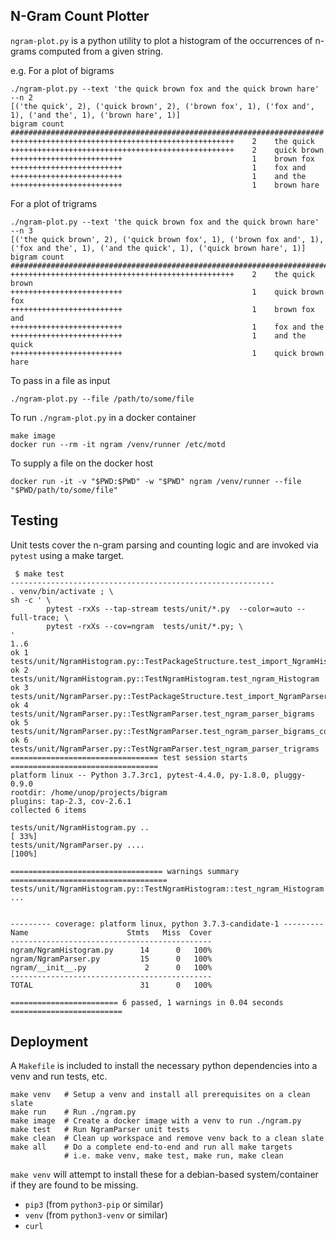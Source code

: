 ## N-Gram Count Plotter

`ngram-plot.py` is a python utility to plot a histogram of the occurrences of
n-grams computed from a given string.

e.g. For a plot of bigrams

```
./ngram-plot.py --text 'the quick brown fox and the quick brown hare' --n 2
[('the quick', 2), ('quick brown', 2), ('brown fox', 1), ('fox and', 1), ('and the', 1), ('brown hare', 1)]
bigram count
######################################################################
++++++++++++++++++++++++++++++++++++++++++++++++++    2    the quick
++++++++++++++++++++++++++++++++++++++++++++++++++    2    quick brown
+++++++++++++++++++++++++                             1    brown fox
+++++++++++++++++++++++++                             1    fox and
+++++++++++++++++++++++++                             1    and the
+++++++++++++++++++++++++                             1    brown hare
```

For a plot of trigrams

```
./ngram-plot.py --text 'the quick brown fox and the quick brown hare' --n 3
[('the quick brown', 2), ('quick brown fox', 1), ('brown fox and', 1), ('fox and the', 1), ('and the quick', 1), ('quick brown hare', 1)]
bigram count
###########################################################################
++++++++++++++++++++++++++++++++++++++++++++++++++    2    the quick brown
+++++++++++++++++++++++++                             1    quick brown fox
+++++++++++++++++++++++++                             1    brown fox and
+++++++++++++++++++++++++                             1    fox and the
+++++++++++++++++++++++++                             1    and the quick
+++++++++++++++++++++++++                             1    quick brown hare
```

To pass in a file as input

```
./ngram-plot.py --file /path/to/some/file
```

To run `./ngram-plot.py` in a docker container

```
make image
docker run --rm -it ngram /venv/runner /etc/motd
```

To supply a file on the docker host
```
docker run -it -v "$PWD:$PWD" -w "$PWD" ngram /venv/runner --file "$PWD/path/to/some/file"
```

## Testing

Unit tests cover the n-gram parsing and counting logic and are invoked via `pytest`
using a make target.

```
 $ make test
-----------------------------------------------------------
. venv/bin/activate ; \
sh -c ' \
        pytest -rxXs --tap-stream tests/unit/*.py  --color=auto --full-trace; \
        pytest -rxXs --cov=ngram  tests/unit/*.py; \
'
1..6
ok 1 tests/unit/NgramHistogram.py::TestPackageStructure.test_import_NgramHistogram
ok 2 tests/unit/NgramHistogram.py::TestNgramHistogram.test_ngram_Histogram
ok 3 tests/unit/NgramParser.py::TestPackageStructure.test_import_NgramParser
ok 4 tests/unit/NgramParser.py::TestNgramParser.test_ngram_parser_bigrams
ok 5 tests/unit/NgramParser.py::TestNgramParser.test_ngram_parser_bigrams_complex
ok 6 tests/unit/NgramParser.py::TestNgramParser.test_ngram_parser_trigrams
================================= test session starts =================================
platform linux -- Python 3.7.3rc1, pytest-4.4.0, py-1.8.0, pluggy-0.9.0
rootdir: /home/unop/projects/bigram
plugins: tap-2.3, cov-2.6.1
collected 6 items

tests/unit/NgramHistogram.py ..                                                 [ 33%]
tests/unit/NgramParser.py ....                                                  [100%]

================================== warnings summary ===================================
tests/unit/NgramHistogram.py::TestNgramHistogram::test_ngram_Histogram
...


--------- coverage: platform linux, python 3.7.3-candidate-1 ---------
Name                      Stmts   Miss  Cover
---------------------------------------------
ngram/NgramHistogram.py      14      0   100%
ngram/NgramParser.py         15      0   100%
ngram/__init__.py             2      0   100%
---------------------------------------------
TOTAL                        31      0   100%

======================== 6 passed, 1 warnings in 0.04 seconds =========================
```

## Deployment

A `Makefile` is included to install the necessary python dependencies
into a venv and run tests, etc.

```
make venv   # Setup a venv and install all prerequisites on a clean slate
make run    # Run ./ngram.py
make image  # Create a docker image with a venv to run ./ngram.py
make test   # Run NgramParser unit tests
make clean  # Clean up workspace and remove venv back to a clean slate
make all    # Do a complete end-to-end and run all make targets
            # i.e. make venv, make test, make run, make clean
```

`make venv` will attempt to install these for a debian-based system/container
if they are found to be missing.

* `pip3` (from `python3-pip` or similar)
* `venv` (from `python3-venv` or similar)
* `curl`

